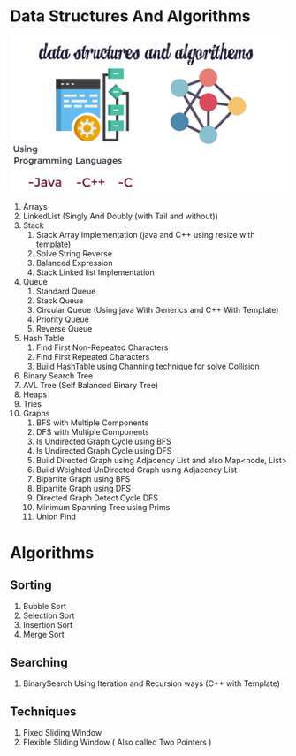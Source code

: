 # Data Structures And Algorithms
![Data Structures And Algorithms ](DataStructuresAndAlgorithems.png)

1. Arrays
2. LinkedList (Singly And Doubly (with Tail and without))
3. Stack
   1. Stack Array Implementation (java and C++ using resize with template)
   2. Solve String Reverse
   3. Balanced Expression
   4. Stack Linked list Implementation
4. Queue
   1. Standard Queue
   2. Stack Queue
   3. Circular Queue (Using java With Generics and C++ With Template)
   4. Priority Queue
   5. Reverse Queue
5. Hash Table
   1. Find First Non-Repeated Characters
   2. Find First Repeated Characters
   3. Build HashTable using Channing technique for solve Collision
6. Binary Search Tree
7. AVL Tree (Self Balanced Binary Tree)
8. Heaps
9. Tries
10. Graphs
    1. BFS with Multiple Components
    2. DFS with Multiple Components
    3. Is Undirected Graph Cycle using BFS
    4. Is Undirected Graph Cycle using DFS
    5. Build Directed Graph using Adjacency List and also Map<node, List<nodes>>
    6. Build Weighted UnDirected Graph using Adjacency List<Edges>
    7. Bipartite Graph using BFS
    8. Bipartite Graph using DFS
    9. Directed Graph Detect Cycle DFS
    10. Minimum Spanning Tree using Prims
    11. Union Find


# Algorithms

## Sorting
1. Bubble Sort
2. Selection Sort
3. Insertion Sort
4. Merge Sort

## Searching
1. BinarySearch Using Iteration and Recursion ways (C++ with Template)

## Techniques
1. Fixed Sliding Window 
2. Flexible Sliding Window ( Also called Two Pointers )

